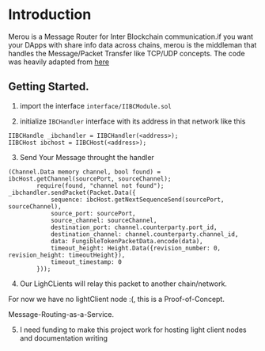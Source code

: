 # Introduction

Merou is a Message Router for Inter Blockchain communication.if you want your DApps with share info data across chains, merou is the middleman that handles the Message/Packet Transfer like TCP/UDP concepts. The code was heavily adapted from [here](https://github.com/hyperledger-labs/yui-ibc-solidity)

## Getting Started.
1. import the interface `interface/IIBCModule.sol`

2. initialize `IBCHandler` interface with its address in that network like this

```
IIBCHandle _ibchandler = IIBCHandler(<address>);
IIBCHost ibchost = IIBCHost(<address>);

```

3. Send Your Message throught the handler

```
(Channel.Data memory channel, bool found) = ibcHost.getChannel(sourcePort, sourceChannel);
        require(found, "channel not found");
_ibchandler.sendPacket(Packet.Data({
            sequence: ibcHost.getNextSequenceSend(sourcePort, sourceChannel),
            source_port: sourcePort,
            source_channel: sourceChannel,
            destination_port: channel.counterparty.port_id,
            destination_channel: channel.counterparty.channel_id,
            data: FungibleTokenPacketData.encode(data),
            timeout_height: Height.Data({revision_number: 0, revision_height: timeoutHeight}),
            timeout_timestamp: 0
        }));
```

4. Our LighCLients will relay this packet to another chain/network.

For now we have no lightClient node :(, this is a Proof-of-Concept.

Message-Routing-as-a-Service.

5. I need funding to make this project work for hosting light client nodes and documentation writing